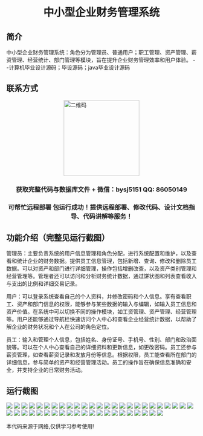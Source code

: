 <p><h1 align="center">中小型企业财务管理系统</h1></p>

## 简介
中小型企业财务管理系统：角色分为管理员、普通用户；职工管理、资产管理、薪资管理、经营统计、部门管理等模块，旨在提升企业财务管理效率和用户体验。    --计算机毕业设计源码；毕设源码；java毕业设计源码


## 联系方式
<img src="https://bs-1329754181.cos.ap-shanghai.myqcloud.com/wx.jpg" alt="二维码" style="display: block; margin: 0 auto;" width="200px">
<p><h3 align="center">获取完整代码与数据库文件 + 微信：bysj5151 QQ: 86050149</h3></p>
<p><h3 align="center">可帮忙远程部署 包运行成功！提供远程部署、修改代码、设计文档指导、代码讲解等服务！</h3></p>

## 功能介绍（完整见运行截图）
管理员：主要负责系统的用户信息管理和角色分配，进行系统配置和维护，以及查看和统计企业的财务数据。提供员工信息管理，包括新增、查询、修改和删除员工数据。可以对资产和部门进行详细管理，操作包括增删改查，以及资产类别管理和经营管理等。管理者还可以访问和分析财务统计数据，通过饼状图和列表查看收入与支出的比例和详细交易记录。

用户：可以登录系统查看自己的个人资料，并修改密码和个人信息。享有查看职工、资产和部门信息的权限，能够参与某些数据的输入与编辑，如输入员工信息和资产价值。在系统中可以切换不同的操作模块，如工资管理、资产管理、经营管理等。用户还能够通过导航栏快速访问个人中心和查看企业经营统计数据，以帮助了解企业的财务状况和个人在公司的角色定位。

员工：输入和管理个人信息，包括姓名、身份证号、手机号、性别、部门和政治面貌等。可以在个人中心查看自己的详细资料和更新信息，如更改密码。员工还参与薪资管理，如查看薪资记录和发放月份等信息。根据权限，员工能查看所在部门的详细信息，参与简单的资产和经营管理活动。员工的操作旨在确保信息准确和安全，并支持企业的日常财务活动。


## 运行截图
![](https://bs-1329754181.cos.ap-shanghai.myqcloud.com/ssm/SmallMediumEnterpriseFinancialManagementSystem/img/001.jpg)
![](https://bs-1329754181.cos.ap-shanghai.myqcloud.com/ssm/SmallMediumEnterpriseFinancialManagementSystem/img/002.jpg)
![](https://bs-1329754181.cos.ap-shanghai.myqcloud.com/ssm/SmallMediumEnterpriseFinancialManagementSystem/img/003.jpg)
![](https://bs-1329754181.cos.ap-shanghai.myqcloud.com/ssm/SmallMediumEnterpriseFinancialManagementSystem/img/004.jpg)
![](https://bs-1329754181.cos.ap-shanghai.myqcloud.com/ssm/SmallMediumEnterpriseFinancialManagementSystem/img/005.jpg)
![](https://bs-1329754181.cos.ap-shanghai.myqcloud.com/ssm/SmallMediumEnterpriseFinancialManagementSystem/img/006.jpg)
![](https://bs-1329754181.cos.ap-shanghai.myqcloud.com/ssm/SmallMediumEnterpriseFinancialManagementSystem/img/007.jpg)
![](https://bs-1329754181.cos.ap-shanghai.myqcloud.com/ssm/SmallMediumEnterpriseFinancialManagementSystem/img/008.jpg)
![](https://bs-1329754181.cos.ap-shanghai.myqcloud.com/ssm/SmallMediumEnterpriseFinancialManagementSystem/img/009.jpg)
![](https://bs-1329754181.cos.ap-shanghai.myqcloud.com/ssm/SmallMediumEnterpriseFinancialManagementSystem/img/010.jpg)
![](https://bs-1329754181.cos.ap-shanghai.myqcloud.com/ssm/SmallMediumEnterpriseFinancialManagementSystem/img/011.jpg)
![](https://bs-1329754181.cos.ap-shanghai.myqcloud.com/ssm/SmallMediumEnterpriseFinancialManagementSystem/img/012.jpg)
![](https://bs-1329754181.cos.ap-shanghai.myqcloud.com/ssm/SmallMediumEnterpriseFinancialManagementSystem/img/013.jpg)
![](https://bs-1329754181.cos.ap-shanghai.myqcloud.com/ssm/SmallMediumEnterpriseFinancialManagementSystem/img/014.jpg)
![](https://bs-1329754181.cos.ap-shanghai.myqcloud.com/ssm/SmallMediumEnterpriseFinancialManagementSystem/img/015.jpg)
![](https://bs-1329754181.cos.ap-shanghai.myqcloud.com/ssm/SmallMediumEnterpriseFinancialManagementSystem/img/016.jpg)
![](https://bs-1329754181.cos.ap-shanghai.myqcloud.com/ssm/SmallMediumEnterpriseFinancialManagementSystem/img/017.jpg)
![](https://bs-1329754181.cos.ap-shanghai.myqcloud.com/ssm/SmallMediumEnterpriseFinancialManagementSystem/img/018.jpg)
![](https://bs-1329754181.cos.ap-shanghai.myqcloud.com/ssm/SmallMediumEnterpriseFinancialManagementSystem/img/019.jpg)
![](https://bs-1329754181.cos.ap-shanghai.myqcloud.com/ssm/SmallMediumEnterpriseFinancialManagementSystem/img/020.jpg)
![](https://bs-1329754181.cos.ap-shanghai.myqcloud.com/ssm/SmallMediumEnterpriseFinancialManagementSystem/img/021.jpg)
![](https://bs-1329754181.cos.ap-shanghai.myqcloud.com/ssm/SmallMediumEnterpriseFinancialManagementSystem/img/022.jpg)
![](https://bs-1329754181.cos.ap-shanghai.myqcloud.com/ssm/SmallMediumEnterpriseFinancialManagementSystem/img/023.jpg)
![](https://bs-1329754181.cos.ap-shanghai.myqcloud.com/ssm/SmallMediumEnterpriseFinancialManagementSystem/img/024.jpg)
![](https://bs-1329754181.cos.ap-shanghai.myqcloud.com/ssm/SmallMediumEnterpriseFinancialManagementSystem/img/025.jpg)
![](https://bs-1329754181.cos.ap-shanghai.myqcloud.com/ssm/SmallMediumEnterpriseFinancialManagementSystem/img/026.jpg)
![](https://bs-1329754181.cos.ap-shanghai.myqcloud.com/ssm/SmallMediumEnterpriseFinancialManagementSystem/img/027.jpg)
![](https://bs-1329754181.cos.ap-shanghai.myqcloud.com/ssm/SmallMediumEnterpriseFinancialManagementSystem/img/028.jpg)
![](https://bs-1329754181.cos.ap-shanghai.myqcloud.com/ssm/SmallMediumEnterpriseFinancialManagementSystem/img/029.jpg)
![](https://bs-1329754181.cos.ap-shanghai.myqcloud.com/ssm/SmallMediumEnterpriseFinancialManagementSystem/img/030.jpg)
![](https://bs-1329754181.cos.ap-shanghai.myqcloud.com/ssm/SmallMediumEnterpriseFinancialManagementSystem/img/031.jpg)
![](https://bs-1329754181.cos.ap-shanghai.myqcloud.com/ssm/SmallMediumEnterpriseFinancialManagementSystem/img/032.jpg)
![](https://bs-1329754181.cos.ap-shanghai.myqcloud.com/ssm/SmallMediumEnterpriseFinancialManagementSystem/img/033.jpg)
![](https://bs-1329754181.cos.ap-shanghai.myqcloud.com/ssm/SmallMediumEnterpriseFinancialManagementSystem/img/034.jpg)
![](https://bs-1329754181.cos.ap-shanghai.myqcloud.com/ssm/SmallMediumEnterpriseFinancialManagementSystem/img/035.jpg)
![](https://bs-1329754181.cos.ap-shanghai.myqcloud.com/ssm/SmallMediumEnterpriseFinancialManagementSystem/img/036.jpg)
![](https://bs-1329754181.cos.ap-shanghai.myqcloud.com/ssm/SmallMediumEnterpriseFinancialManagementSystem/img/037.jpg)
![](https://bs-1329754181.cos.ap-shanghai.myqcloud.com/ssm/SmallMediumEnterpriseFinancialManagementSystem/img/038.jpg)
![](https://bs-1329754181.cos.ap-shanghai.myqcloud.com/ssm/SmallMediumEnterpriseFinancialManagementSystem/img/039.jpg)
![](https://bs-1329754181.cos.ap-shanghai.myqcloud.com/ssm/SmallMediumEnterpriseFinancialManagementSystem/img/040.jpg)
![](https://bs-1329754181.cos.ap-shanghai.myqcloud.com/ssm/SmallMediumEnterpriseFinancialManagementSystem/img/041.jpg)
![](https://bs-1329754181.cos.ap-shanghai.myqcloud.com/ssm/SmallMediumEnterpriseFinancialManagementSystem/img/042.jpg)
![](https://bs-1329754181.cos.ap-shanghai.myqcloud.com/ssm/SmallMediumEnterpriseFinancialManagementSystem/img/043.jpg)
![](https://bs-1329754181.cos.ap-shanghai.myqcloud.com/ssm/SmallMediumEnterpriseFinancialManagementSystem/img/044.jpg)
![](https://bs-1329754181.cos.ap-shanghai.myqcloud.com/ssm/SmallMediumEnterpriseFinancialManagementSystem/img/045.jpg)
![](https://bs-1329754181.cos.ap-shanghai.myqcloud.com/ssm/SmallMediumEnterpriseFinancialManagementSystem/img/046.jpg)

<p>本代码来源于网络,仅供学习参考使用!</p>
